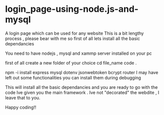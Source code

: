 # login_page-using-node.js-and-mysql
A login page which can be used for any website
This is a bit lengthy process , please bear with me
so first of all lets install all the basic dependancies

You need to have nodejs , mysql and xammp server installed on your pc 

first of all create a new folder of your choice 
cd file_name
code . 

npm -i install express mysql dotenv jsonwebtoken bcrypt router
I may have left out some functionalities you can install them during debugging

This will install all the basic dependancies and you are ready to go with the code
Ive given you the main framework . Ive not "decorated" the webdite , I leave that to you.

Happy coding!!


